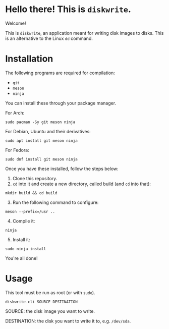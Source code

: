 # Hello there! This is `diskwrite`.
Welcome!

This is `diskwrite`,  an application meant for writing disk images to disks. This is an alternative to the Linux `dd` command.

# Installation
The following programs are required for compilation:
- `git`
- `meson`
- `ninja`

You can install these through your package manager.

For Arch:
```
sudo pacman -Sy git meson ninja
```

For Debian, Ubuntu and their derivatives:
```
sudo apt install git meson ninja
```

For Fedora:
```
sudo dnf install git meson ninja
```

Once you have these installed, follow the steps below:

1. Clone this repository.
2. `cd` into it and create a new directory, called build (and `cd` into that):

```
mkdir build && cd build
```

3. Run the following command to configure:

```
meson --prefix=/usr ..
```

4. Compile it:

```
ninja
```

5. Install it:

```
sudo ninja install
```

You're all done!


# Usage

This tool must be run as root (or with `sudo`).

`diskwrite-cli SOURCE DESTINATION`

SOURCE: the disk image you want to write.

DESTINATION: the disk you want to write it to, e.g. `/dev/sda`.

